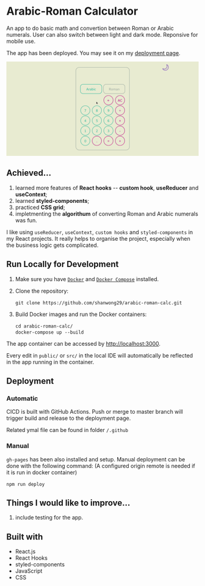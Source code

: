 # Arabic-Roman Calculator

An app to do basic math and convertion between Roman or Arabic numerals. User can also switch between light and dark mode. Reponsive for mobile use.

The app has been deployed. You may see it on my [deployment page](https://shanwong29.github.io/arabic-roman-calc/).

![Arabic-Roman Calculator App demo](/calc_demo.gif)

## Achieved...

1. learned more features of **React hooks** -- **custom hook**, **useReducer** and **useContext**;
2. learned **styled-components**;
3. practiced **CSS grid**;
4. impletmenting the **algorithum** of converting Roman and Arabic numerals was fun.

I like using `useReducer`, `useContext`, `custom hooks` and `styled-components` in my React projects. It really helps to organise the project, especially when the business logic gets complicated.

## Run Locally for Development

1. Make sure you have [`Docker`](https://www.docker.com/) and [`Docker Compose`](https://docs.docker.com/compose/) installed.

2. Clone the repository:

   ```
   git clone https://github.com/shanwong29/arabic-roman-calc.git

   ```

3. Build Docker images and run the Docker containers:

   ```
   cd arabic-roman-calc/
   docker-compose up --build
   ```

The app container can be accessed by [http://localhost:3000](http://localhost:3000).

Every edit in `public/` or `src/` in the local IDE will automatically be reflected in the app running in the container.

## Deployment

### Automatic

CICD is built with GitHub Actions. Push or merge to master branch will trigger build and release to the deployment page.

Related ymal file can be found in folder `/.github`

### Manual

`gh-pages` has been also installed and setup. Manual deployment can be done with the following command:
(A configured origin remote is needed if it is run in docker container)

```
npm run deploy
```

## Things I would like to improve...

1. include testing for the app.

## Built with

- React.js
- React Hooks
- styled-components
- JavaScript
- CSS
